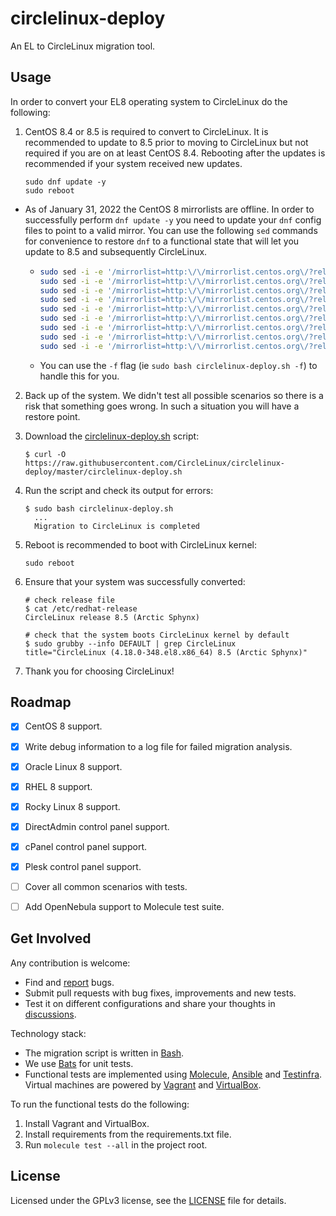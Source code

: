 # circlelinux-deploy

An EL to CircleLinux migration tool.


## Usage

In order to convert your EL8 operating system to CircleLinux do the following:

1. CentOS 8.4 or 8.5 is required to convert to CircleLinux.  It is recommended to update to 8.5 prior to moving to
CircleLinux but not required if you are on at least CentOS 8.4.  Rebooting after the updates is recommended if your system
received new updates.

    ```
    sudo dnf update -y
    sudo reboot
    ```

  - As of January 31, 2022 the CentOS 8 mirrorlists are offline.  In order to successfully perform `dnf update -y`
you need to update your `dnf` config files to point to a valid mirror.  You can use the following `sed` commands for
convenience to restore `dnf` to a functional state that will let you update to 8.5 and subsequently CircleLinux.
    - ```bash
      sudo sed -i -e '/mirrorlist=http:\/\/mirrorlist.centos.org\/?release=$releasever&arch=$basearch&repo=/ s/^#*/#/' -e '/baseurl=http:\/\/mirror.centos.org\/$contentdir\/$releasever\// s/^#*/#/' -e '/^\[baseos\]/a baseurl=https://mirror.rackspace.com/centos-vault/8.5.2111/BaseOS/$basearch/os' /etc/yum.repos.d/CentOS-Linux-BaseOS.repo
      sudo sed -i -e '/mirrorlist=http:\/\/mirrorlist.centos.org\/?release=$releasever&arch=$basearch&repo=/ s/^#*/#/' -e '/baseurl=http:\/\/mirror.centos.org\/$contentdir\/$releasever\// s/^#*/#/' -e '/^\[appstream\]/a baseurl=https://mirror.rackspace.com/centos-vault/8.5.2111/AppStream/$basearch/os' /etc/yum.repos.d/CentOS-Linux-AppStream.repo
      sudo sed -i -e '/mirrorlist=http:\/\/mirrorlist.centos.org\/?release=$releasever&arch=$basearch&repo=/ s/^#*/#/' -e '/baseurl=http:\/\/mirror.centos.org\/$contentdir\/$releasever\// s/^#*/#/' -e '/^\[cr\]/a baseurl=https://mirror.rackspace.com/centos-vault/8.5.2111/ContinuousRelease/$basearch/os' /etc/yum.repos.d/CentOS-Linux-ContinuousRelease.repo
      sudo sed -i -e '/mirrorlist=http:\/\/mirrorlist.centos.org\/?release=$releasever&arch=$basearch&repo=/ s/^#*/#/' -e '/baseurl=http:\/\/mirror.centos.org\/$contentdir\/$releasever\// s/^#*/#/' -e '/^\[devel\]/a baseurl=https://mirror.rackspace.com/centos-vault/8.5.2111/Devel/$basearch/os' /etc/yum.repos.d/CentOS-Linux-Devel.repo
      sudo sed -i -e '/mirrorlist=http:\/\/mirrorlist.centos.org\/?release=$releasever&arch=$basearch&repo=/ s/^#*/#/' -e '/baseurl=http:\/\/mirror.centos.org\/$contentdir\/$releasever\// s/^#*/#/' -e '/^\[extras\]/a baseurl=https://mirror.rackspace.com/centos-vault/8.5.2111/extras/$basearch/os' /etc/yum.repos.d/CentOS-Linux-Extras.repo
      sudo sed -i -e '/mirrorlist=http:\/\/mirrorlist.centos.org\/?release=$releasever&arch=$basearch&repo=/ s/^#*/#/' -e '/baseurl=http:\/\/mirror.centos.org\/$contentdir\/$releasever\// s/^#*/#/' -e '/^\[fasttrack\]/a baseurl=https://mirror.rackspace.com/centos-vault/8.5.2111/fasttrack/$basearch/os' /etc/yum.repos.d/CentOS-Linux-FastTrack.repo
      sudo sed -i -e '/mirrorlist=http:\/\/mirrorlist.centos.org\/?release=$releasever&arch=$basearch&repo=/ s/^#*/#/' -e '/baseurl=http:\/\/mirror.centos.org\/$contentdir\/$releasever\// s/^#*/#/' -e '/^\[ha\]/a baseurl=https://mirror.rackspace.com/centos-vault/8.5.2111/HighAvailability/$basearch/os' /etc/yum.repos.d/CentOS-Linux-HighAvailability.repo
      sudo sed -i -e '/mirrorlist=http:\/\/mirrorlist.centos.org\/?release=$releasever&arch=$basearch&repo=/ s/^#*/#/' -e '/baseurl=http:\/\/mirror.centos.org\/$contentdir\/$releasever\// s/^#*/#/' -e '/^\[plus\]/a baseurl=https://mirror.rackspace.com/centos-vault/8.5.2111/centosplus/$basearch/os' /etc/yum.repos.d/CentOS-Linux-Plus.repo
      sudo sed -i -e '/mirrorlist=http:\/\/mirrorlist.centos.org\/?release=$releasever&arch=$basearch&repo=/ s/^#*/#/' -e '/baseurl=http:\/\/mirror.centos.org\/$contentdir\/$releasever\// s/^#*/#/' -e '/^\[powertools\]/a baseurl=https://mirror.rackspace.com/centos-vault/8.5.2111/PowerTools/$basearch/os' /etc/yum.repos.d/CentOS-Linux-PowerTools.repo
      ```
    - You can use the `-f` flag (ie `sudo bash circlelinux-deploy.sh -f`) to handle this for you. 
2. Back up of the system. We didn't test all possible scenarios so there
   is a risk that something goes wrong. In such a situation you will have a
   restore point.

3. Download the [circlelinux-deploy.sh](circlelinux-deploy.sh) script:

   ```shell
   $ curl -O https://raw.githubusercontent.com/CircleLinux/circlelinux-deploy/master/circlelinux-deploy.sh
   ```

4. Run the script and check its output for errors:

   ```shell
   $ sudo bash circlelinux-deploy.sh
     ...
     Migration to CircleLinux is completed
   ```

5. Reboot is recommended to boot with CircleLinux kernel:

    ```
    sudo reboot
    ```

6. Ensure that your system was successfully converted:

   ```shell
   # check release file
   $ cat /etc/redhat-release
   CircleLinux release 8.5 (Arctic Sphynx)

   # check that the system boots CircleLinux kernel by default
   $ sudo grubby --info DEFAULT | grep CircleLinux
   title="CircleLinux (4.18.0-348.el8.x86_64) 8.5 (Arctic Sphynx)"
   ```

7. Thank you for choosing CircleLinux!


## Roadmap

* [x] CentOS 8 support.
* [x] Write debug information to a log file for failed migration analysis.
* [x] Oracle Linux 8 support.
* [x] RHEL 8 support.
* [x] Rocky Linux 8 support.
* [x] DirectAdmin control panel support.
* [x] cPanel control panel support.
* [x] Plesk control panel support.
* [ ] Cover all common scenarios with tests.
* [ ] Add OpenNebula support to Molecule test suite.


## Get Involved

Any contribution is welcome:

* Find and [report](https://github.com/CircleLinux/circlelinux-deploy/issues) bugs.
* Submit pull requests with bug fixes, improvements and new tests.
* Test it on different configurations and share your thoughts in
  [discussions](https://github.com/CircleLinux/circlelinux-deploy/discussions).

Technology stack:

* The migration script is written in [Bash](https://www.gnu.org/software/bash/).
* We use [Bats](https://github.com/bats-core/bats-core) for unit tests.
* Functional tests are implemented using
  [Molecule](https://github.com/ansible-community/molecule),
  [Ansible](https://github.com/ansible/ansible) and
  [Testinfra](https://github.com/pytest-dev/pytest-testinfra). Virtual machines
  are powered by [Vagrant](https://www.vagrantup.com/) and
  [VirtualBox](https://www.virtualbox.org/).

To run the functional tests do the following:

1. Install Vagrant and VirtualBox.
2. Install requirements from the requirements.txt file.
3. Run `molecule test --all` in the project root.


## License

Licensed under the GPLv3 license, see the [LICENSE](LICENSE) file for details.
